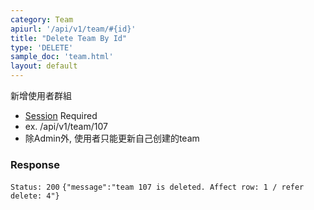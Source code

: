 ```yaml
---
category: Team
apiurl: '/api/v1/team/#{id}'
title: "Delete Team By Id"
type: 'DELETE'
sample_doc: 'team.html'
layout: default
---
```


新增使用者群組
* [Session](#/authentication) Required
* ex. /api/v1/team/107
* 除Admin外, 使用者只能更新自己创建的team

### Response

```Status: 200```
```{"message":"team 107 is deleted. Affect row: 1 / refer delete: 4"}```
